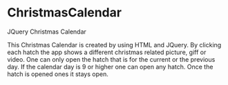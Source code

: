 # ChristmasCalendar
JQuery Christmas Calendar

This Christmas Calendar is created by using HTML and JQuery. By clicking each hatch the app shows a different christmas related picture, giff or video. One can only open the hatch that is for the current or the previous day. If the calendar day is 9 or higher one can open any hatch. Once the hatch is opened ones it stays open.